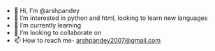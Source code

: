 - 👋 Hi, I’m @arshpandey
- 👀 I’m interested in python and html, looking to learn new languages
- 🌱 I’m currently learning 
- 💞️ I’m looking to collaborate on 
- 📫 How to reach me- arshpandey2007@gmail.com

<!---
arshpandey/arshpandey is a ✨ special ✨ repository because its `README.md` (this file) appears on your GitHub profile.
You can click the Preview link to take a look at your changes.
--->
